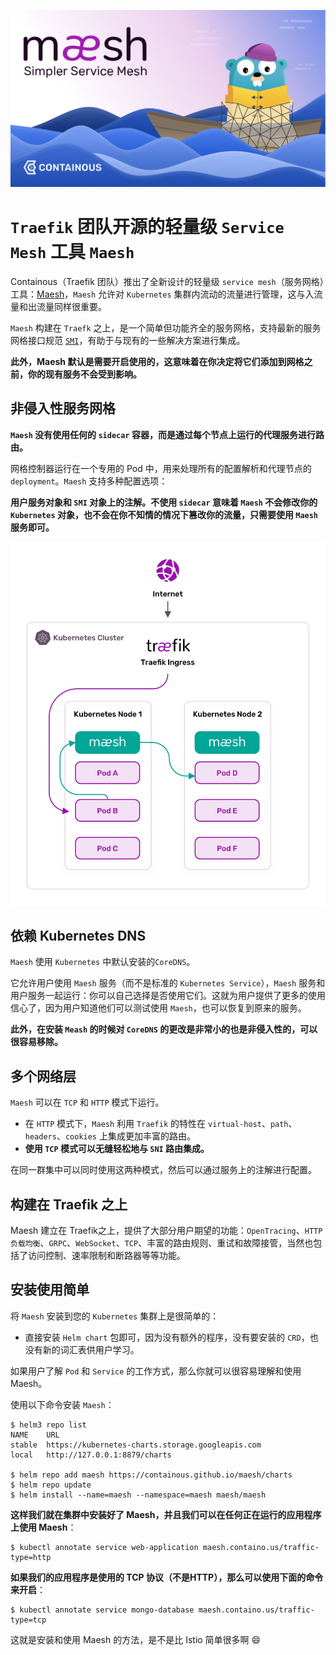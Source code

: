 ![Alt Image Text](images/adv/adv78_1.png "Body image")

# `Traefik` 团队开源的轻量级 `Service Mesh` 工具 `Maesh`

Containous（Traefik 团队）推出了全新设计的轻量级 `service mesh`（服务网格）工具：[Maesh](https://mae.sh)，`Maesh` 允许对 `Kubernetes` 集群内流动的流量进行管理，这与入流量和出流量同样很重要。

`Maesh` 构建在 `Traefk` 之上，是一个简单但功能齐全的服务网格，支持最新的服务网格接口规范 [`SMI`](https://smi-spec.io/)，有助于与现有的一些解决方案进行集成。

**此外，Maesh 默认是需要开启使用的，这意味着在你决定将它们添加到网格之前，你的现有服务不会受到影响。**

## 非侵入性服务网格

**`Maesh` 没有使用任何的 `sidecar` 容器，而是通过每个节点上运行的代理服务进行路由。**

网格控制器运行在一个专用的 Pod 中，用来处理所有的配置解析和代理节点的 `deployment`。`Maesh` 支持多种配置选项：

**用户服务对象和 `SMI` 对象上的注解。不使用 `sidecar` 意味着 `Maesh` 不会修改你的 `Kubernetes` 对象，也不会在你不知情的情况下篡改你的流量，只需要使用 `Maesh` 服务即可。**


![Alt Image Text](images/adv/adv78_2.png "Body image")

## 依赖 Kubernetes DNS

`Maesh` 使用 `Kubernetes` 中默认安装的`CoreDNS`。


它允许用户使用 `Maesh` 服务（而不是标准的 `Kubernetes Service`），`Maesh` 服务和用户服务一起运行：你可以自己选择是否使用它们。这就为用户提供了更多的使用信心了，因为用户知道他们可以测试使用 `Maesh`，也可以恢复到原来的服务。

**此外，在安装 `Meash` 的时候对 `CoreDNS` 的更改是非常小的也是非侵入性的，可以很容易移除。**


## 多个网络层

`Maesh` 可以在 `TCP` 和 `HTTP` 模式下运行。

* 在 `HTTP` 模式下，`Maesh` 利用 `Traefik` 的特性在 `virtual-host`、`path`、`headers`、`cookies` 上集成更加丰富的路由。
* **使用 `TCP` 模式可以无缝轻松地与 `SNI` 路由集成。**


在同一群集中可以同时使用这两种模式，然后可以通过服务上的注解进行配置。

## 构建在 Traefik 之上

Maesh 建立在 Traefik之上，提供了大部分用户期望的功能：`OpenTracing`、`HTTP 负载均衡`、`GRPC`、`WebSocket`、`TCP`、丰富的路由规则、重试和故障接管，当然也包括了访问控制、速率限制和断路器等等功能。

## 安装使用简单

将 `Maesh` 安装到您的 `Kubernetes` 集群上是很简单的：

* 直接安装 `Helm chart` 包即可，因为没有额外的程序，没有要安装的 `CRD`，也没有新的词汇表供用户学习。

如果用户了解 `Pod` 和 `Service` 的工作方式，那么你就可以很容易理解和使用 Maesh。


使用以下命令安装 `Maesh`：

```
$ helm3 repo list
NAME  	URL
stable	https://kubernetes-charts.storage.googleapis.com
local 	http://127.0.0.1:8879/charts

$ helm repo add maesh https://containous.github.io/maesh/charts
$ helm repo update 
$ helm install --name=maesh --namespace=maesh maesh/maesh
```
**这样我们就在集群中安装好了 Maesh，并且我们可以在任何正在运行的应用程序上使用 Maesh**：

```
$ kubectl annotate service web-application maesh.containo.us/traffic-type=http
```

**如果我们的应用程序是使用的 TCP 协议（不是HTTP），那么可以使用下面的命令来开启**：


```
$ kubectl annotate service mongo-database maesh.containo.us/traffic-type=tcp
```

这就是安装和使用 Maesh 的方法，是不是比 Istio 简单很多啊 😄



